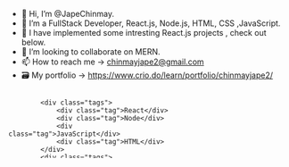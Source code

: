 - 👋 Hi, I’m @JapeChinmay.
- 👀 I’m a FullStack Developer, React.js, Node.js, HTML, CSS ,JavaScript.
- 🌱 I have implemented some intresting React.js projects , check out below.
- 💞️ I’m looking to collaborate on MERN.
- 📫 How to reach me ->  chinmayjape2@gmail.com
- 🗃️ My portfolio -> https://www.crio.do/learn/portfolio/chinmayjape2/


<svg fill="none" viewBox="0 0 300 120" width="300" height="120" xmlns="http://www.w3.org/2000/svg">
	<foreignObject width="100%" height="100%">
		<div xmlns="http://www.w3.org/1999/xhtml">
			<style>
				.tags {
					display: flex;
					flex-wrap: wrap;
					height: 100%;
					width: 100%;
				}
				.tag {
					background-color: #e3ffff;
					border-radius: 0.25em;
					color: #0ca4a5;
					border: 1px solid #0ca4a5;
					display: inline-block;
					font-size: 0.75em;
					line-height: 2em;
					margin: 0.125em;
					padding: 0 0.5em;
					text-decoration: none;
					font-family: sans-serif;
				}
			</style>

			<div class="tags">
				<div class="tag">React</div>
				<div class="tag">Node</div>
				<div class="tag">JavaScript</div>
				<div class="tag">HTML</div>
			</div>
			<div class="tags">
				<div class="tag">(S)CSS</div>
				<div class="tag">API</div>
				<div class="tag">Web</div>
			</div>
		
	</foreignObject>
</svg>


<!---
JapeChinmay/JapeChinmay is a ✨ special ✨ repository because its `README.md` (this file) appears on your GitHub profile.
You can click the Preview link to take a look at your changes.
--->
